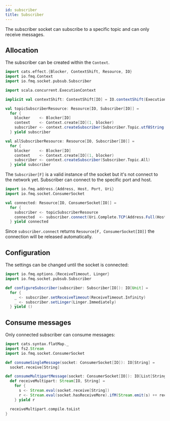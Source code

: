 ```yaml
---
id: subscriber
title: Subscriber
---
```


The subscriber socket can subscribe to a specific topic and can only receive messages.

## Allocation

The subscriber can be created within the `Context`.     

```scala mdoc:silent
import cats.effect.{Blocker, ContextShift, Resource, IO}
import io.fmq.Context
import io.fmq.socket.pubsub.Subscriber

import scala.concurrent.ExecutionContext

implicit val contextShift: ContextShift[IO] = IO.contextShift(ExecutionContext.global)

val topicSubscriberResource: Resource[IO, Subscriber[IO]] =
  for {
    blocker    <- Blocker[IO]
    context    <- Context.create[IO](1, blocker)
    subscriber <- context.createSubscriber(Subscriber.Topic.utf8String("my-topic"))
  } yield subscriber

val allSubscriberResource: Resource[IO, Subscriber[IO]] =
  for {
    blocker    <- Blocker[IO]
    context    <- Context.create[IO](1, blocker)
    subscriber <- context.createSubscriber(Subscriber.Topic.All)
  } yield subscriber
```

The `Subscriber[F]` is a valid instance of the socket but it's not connect to the network yet. 
Subscriber can connect to the specific port and host.

```scala mdoc:silent
import io.fmq.address.{Address, Host, Port, Uri}
import io.fmq.socket.ConsumerSocket

val connected: Resource[IO, ConsumerSocket[IO]] = 
  for {
    subscriber <- topicSubscriberResource
    connected  <- subscriber.connect(Uri.Complete.TCP(Address.Full(Host.Fixed("localhost"), Port(31234))))
  } yield connected
```

Since `subscriber.connect` returns `Resource[F, ConsumerSocket[IO]]` the connection will be released automatically. 

## Configuration

The settings can be changed until the socket is connected:  

```scala mdoc:silent
import io.fmq.options.{ReceiveTimeout, Linger}
import io.fmq.socket.pubsub.Subscriber

def configureSubscriber(subscriber: Subscriber[IO]): IO[Unit] = 
  for {
    _ <- subscriber.setReceiveTimeout(ReceiveTimeout.Infinity)
    _ <- subscriber.setLinger(Linger.Immediately)
  } yield ()
```

## Consume messages

Only connected subscriber can consume messages:

```scala mdoc:silent
import cats.syntax.flatMap._
import fs2.Stream
import io.fmq.socket.ConsumerSocket

def consumeSingleMessage(socket: ConsumerSocket[IO]): IO[String] = 
  socket.receive[String]

def consumeMultipartMessage(socket: ConsumerSocket[IO]): IO[List[String]] = {
  def receiveMultipart: Stream[IO, String] =
    for {
      s <- Stream.eval(socket.receive[String])
      r <- Stream.eval(socket.hasReceiveMore).ifM(Stream.emit(s) ++ receiveMultipart, Stream.emit(s))
    } yield r

  receiveMultipart.compile.toList
}
```
